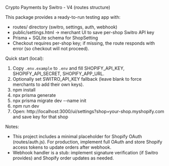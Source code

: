 Crypto Payments by Switro - V4 (routes structure)

This package provides a ready-to-run testing app with:
- routes/ directory (switro, settings, auth, webhook)
- public/settings.html -> merchant UI to save per-shop Switro API key
- Prisma + SQLite schema for ShopSetting
- Checkout requires per-shop key; if missing, the route responds with error (so checkout will not proceed).

Quick start (local):
1. Copy `.env.example` to `.env` and fill SHOPIFY_API_KEY, SHOPIFY_API_SECRET, SHOPIFY_APP_URL.
2. Optionally set SWITRO_API_KEY fallback (leave blank to force merchants to add their own keys).
3. npm install
4. npx prisma generate
5. npx prisma migrate dev --name init
6. npm run dev
7. Open: http://localhost:3000/ui/settings?shop=your-shop.myshopify.com and save key for that shop

Notes:
- This project includes a minimal placeholder for Shopify OAuth (routes/auth.js). For production, implement full OAuth and store Shopify access tokens to update orders after webhook.
- Webhook handler is a stub: implement signature verification (if Switro provides) and Shopify order updates as needed.
